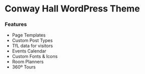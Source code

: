 # Conway Hall WordPress Theme

### Features

* Page Templates
* Custom Post Types
* TfL data for visitors
* Events Calendar
* Custom Fonts & Icons
* Room Planners
* 360º Tours